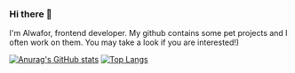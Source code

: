 ### Hi there 👋
I'm Alwafor, frontend developer. My github contains some pet projects and I often work on them. You may take a look if you are interested!)

[![Anurag's GitHub stats](https://github-readme-stats.vercel.app/api?username=alwafor&show_icons=true&theme=radical)](https://github.com/anuraghazra/github-readme-stats)
[![Top Langs](https://github-readme-stats.vercel.app/api/top-langs/?username=alwafor&show_icons=true&theme=radical)](https://github.com/anuraghazra/github-readme-stats)

